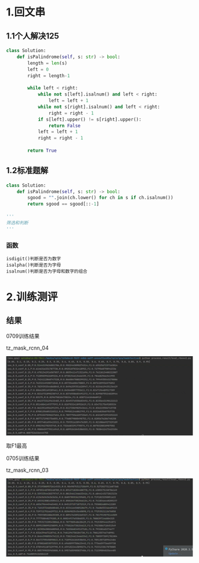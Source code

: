 # 1.回文串

## 1.1个人解决125

```python
class Solution:
    def isPalindrome(self, s: str) -> bool:
        length = len(s)
        left = 0
        right = length-1
        
        while left < right:
            while not s[left].isalnum() and left < right:
                left = left + 1
            while not s[right].isalnum() and left < right:
                right = right - 1
            if s[left].upper() != s[right].upper():
                return False
            left = left + 1
            right = right - 1

        return True
```

## 1.2标准题解

```python
class Solution:
    def isPalindrome(self, s: str) -> bool:
        sgood = "".join(ch.lower() for ch in s if ch.isalnum())
        return sgood == sgood[::-1]

'''
筛选和判断
'''
```

### 函数

```python
isdigit()判断是否为数字
isalpha()判断是否为字母
isalnum()判断是否为字母和数字的组合
```

# 2.训练测评

## 结果

0709训练结果

tz_mask_rcnn_04

![2021071301](..\images\2021071301.png)

取F1最高

0705训练结果

tz_mask_rcnn_03

![2021071302](..\images\2021071302.png)

